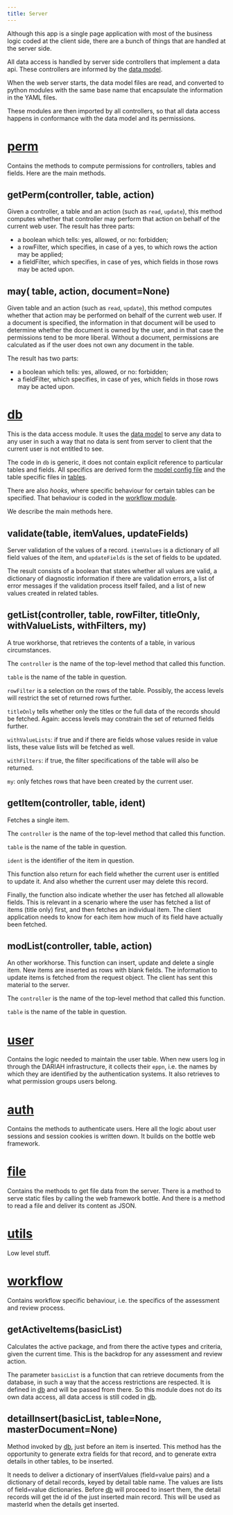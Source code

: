 ```yaml
---
title: Server
---
```


Although this app is a single page application with most of the business logic
coded at the client side, there are a bunch of things that are handled at the
server side.

All data access is handled by server side controllers that implement a data api.
These controllers are informed by the [data model](Model).

When the web server starts, the data model files are read, and converted to
python modules with the same base name that encapsulate the information in the
YAML files.

These modules are then imported by all controllers, so that all data access
happens in conformance with the data model and its permissions.

# [perm]({{site.serverBase}}/controllers/perm.py)

Contains the methods to compute permissions for controllers, tables and fields.
Here are the main methods.

## getPerm(controller, table, action)

Given a controller, a table and an action (such as `read`, `update`), this
method computes whether that controller may perform that action on behalf of the
current web user. The result has three parts:

* a boolean which tells: yes, allowed, or no: forbidden;
* a rowFilter, which specifies, in case of a yes, to which rows the action may
  be applied;
* a fieldFilter, which specifies, in case of yes, which fields in those rows may
  be acted upon.

## may( table, action, document=None)

Given table and an action (such as `read`, `update`), this method computes
whether that action may be performed on behalf of the current web user. If a
document is specified, the information in that document will be used to
determine whether the document is owned by the user, and in that case the
permissions tend to be more liberal. Without a document, permissions are
calculated as if the user does not own any document in the table.

The result has two parts:

* a boolean which tells: yes, allowed, or no: forbidden;
* a fieldFilter, which specifies, in case of yes, which fields in those rows may
  be acted upon.

# [db]({{site.serverBase}}/controllers/db.py)

This is the data access module. It uses the [data model](Model) to serve any
data to any user in such a way that no data is sent from server to client that
the current user is not entitled to see.

The code in `db` is generic, it does not contain explicit reference to
particular tables and fields. All specifics are derived form the
[model config file]({{site.serverBase}}/models/model.yaml) and the table
specific files in [tables]({{site.serverBase}}/models/tables).

There are also _hooks_, where specific behaviour for certain tables can be
specified. That behaviour is coded in the [workflow module](#workflow).

We describe the main methods here.

## validate(table, itemValues, updateFields)

Server validation of the values of a record. `itemValues` is a dictionary of all
field values of the item, and `updateFields` is the set of fields to be updated.

The result consists of a boolean that states whether all values are valid, a
dictionary of diagnostic information if there are validation errors, a list of
error messages if the validation process itself failed, and a list of new values
created in related tables.

## getList(controller, table, rowFilter, titleOnly, withValueLists, withFilters, my)

A true workhorse, that retrieves the contents of a table, in various
circumstances.

The `controller` is the name of the top-level method that called this function.

`table` is the name of the table in question.

`rowFilter` is a selection on the rows of the table. Possibly, the access levels
will restrict the set of returned rows further.

`titleOnly` tells whether only the titles or the full data of the records should
be fetched. Again: access levels may constrain the set of returned fields
further.

`withValueLists`: if true and if there are fields whose values reside in value
lists, these value lists will be fetched as well.

`withFilters`: if true, the filter specifications of the table will also be
returned.

`my`: only fetches rows that have been created by the current user.

## getItem(controller, table, ident)

Fetches a single item.

The `controller` is the name of the top-level method that called this function.

`table` is the name of the table in question.

`ident` is the identifier of the item in question.

This function also return for each field whether the current user is entitled to
update it. And also whether the current user may delete this record.

Finally, the function also indicate whether the user has fetched all allowable
fields. This is relevant in a scenario where the user has fetched a list of
items (title only) first, and then fetches an individual item. The client
application needs to know for each item how much of its field have actually been
fetched.

## modList(controller, table, action)

An other workhorse. This function can insert, update and delete a single item.
New items are inserted as rows with blank fields. The information to update
items is fetched from the request object. The client has sent this material to
the server.

The `controller` is the name of the top-level method that called this function.

`table` is the name of the table in question.

# [user]({{site.serverBase}}/controllers/user.py)

Contains the logic needed to maintain the user table. When new users log in
through the DARIAH infrastructure, it collects their `eppn`, i.e. the names by
which they are identified by the authentication systems. It also retrieves to
what permission groups users belong.

# [auth]({{site.serverBase}}/controllers/auth.py)

Contains the methods to authenticate users. Here all the logic about user
sessions and session cookies is written down. It builds on the bottle web
framework.

# [file]({{site.serverBase}}/controllers/file.py)

Contains the methods to get file data from the server. There is a method to
serve static files by calling the web framework bottle. And there is a method to
read a file and deliver its content as JSON.

# [utils]({{site.serverBase}}/controllers/utils.py)

Low level stuff.

# [workflow]({{site.serverBase}}/controllers/workflow.py)

Contains workflow specific behaviour, i.e. the specifics of the assessment and
review process.

## getActiveItems(basicList)

Calculates the active package, and from there the active types and criteria,
given the current time. This is the backdrop for any assessment and review
action.

The parameter `basicList` is a function that can retrieve documents from the
database, in such a way that the access restrictions are respected. It is
defined in [db](#db) and will be passed from there. So this module does not do
its own data access, all data access is still coded in [db](#db).

## detailInsert(basicList, table=None, masterDocument=None)

Method invoked by [db](#db), just before an item is inserted. This method has
the opportunity to generate extra fields for that record, and to generate extra
details in other tables, to be inserted.

It needs to deliver a dictionary of insertValues (field=value pairs) and a
dictionary of detail records, keyed by detail table name. The values are lists
of field=value dictionaries. Before [db](#db) will proceed to insert them, the
detail records will get the id of the just inserted main record. This will be
used as masterId when the details get inserted.
